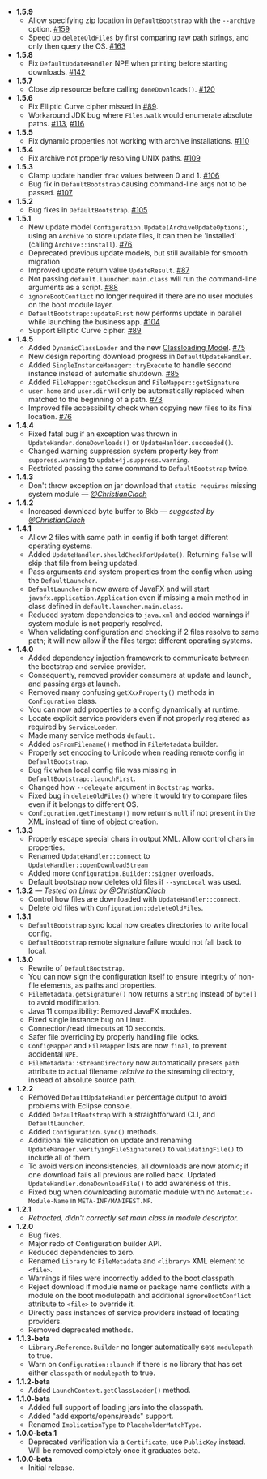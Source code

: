* **1.5.9**
  * Allow specifying zip location in `DefaultBootstrap` with the `--archive` option. [#159](https://github.com/update4j/update4j/issues/159)
  * Speed up `deleteOldFiles` by first comparing raw path strings, and only then query the OS. [#163](https://github.com/update4j/update4j/issues/163)
* **1.5.8**
  * Fix `DefaultUpdateHandler` NPE when printing before starting downloads. [#142](https://github.com/update4j/update4j/issues/142)
* **1.5.7**
  * Close zip resource before calling `doneDownloads()`. [#120](https://github.com/update4j/update4j/issues/120)
* **1.5.6**
  * Fix Elliptic Curve cipher missed in [#89](https://github.com/update4j/update4j/issues/89).
  * Workaround JDK bug where `Files.walk` would enumerate absolute paths. [#113](https://github.com/update4j/update4j/issues/113), [#116](https://github.com/update4j/update4j/issues/116)
* **1.5.5**
  * Fix dynamic properties not working with archive installations. [#110](https://github.com/update4j/update4j/issues/110)
* **1.5.4**
  * Fix archive not properly resolving UNIX paths. [#109](https://github.com/update4j/update4j/issues/109)
* **1.5.3**
  * Clamp update handler `frac` values between 0 and 1. [#106](https://github.com/update4j/update4j/issues/106)
  * Bug fix in `DefaultBootstrap` causing command-line args not to be passed. [#107](https://github.com/update4j/update4j/issues/107)
* **1.5.2**
  * Bug fixes in `DefaultBootstrap`. [#105](https://github.com/update4j/update4j/issues/105)
* **1.5.1**
  * New update model `Configuration.Update(ArchiveUpdateOptions)`, using an `Archive` to store update files, it can then be 'installed' (calling `Archive::install`). [#76](https://github.com/update4j/update4j/issues/76)
  * Deprecated previous update models, but still available for smooth migration
  * Improved update return value `UpdateResult`. [#87](https://github.com/update4j/update4j/issues/87)
  * Not passing `default.launcher.main.class` will run the command-line arguments as a script. [#88](https://github.com/update4j/update4j/issues/88)
  * `ignoreBootConflict` no longer required if there are no user modules on the boot module layer.
  * `DefaultBootstrap::updateFirst` now performs update in parallel while launching the business app. [#104](https://github.com/update4j/update4j/issues/104)
  * Support Elliptic Curve cipher. [#89](https://github.com/update4j/update4j/issues/89)
* **1.4.5**
  * Added `DynamicClassLoader` and the new [Classloading Model](https://github.com/update4j/update4j/wiki/Documentation#classloading-model). [#75](https://github.com/update4j/update4j/issues/75)
  * New design reporting download progress in `DefaultUpdateHandler`.
  * Added `SingleInstanceManager::tryExecute` to handle second instance instead of automatic shutdown. [#85](https://github.com/update4j/update4j/issues/85)
  * Added `FileMapper::getChecksum` and `FileMapper::getSignature`
  * `user.home` and `user.dir` will only be automatically replaced when matched to the beginning of a path. [#73](https://github.com/update4j/update4j/issues/73)
  * Improved file accessibility check when copying new files to its final location. [#76](https://github.com/update4j/update4j/issues/76)
* **1.4.4**
  * Fixed fatal bug if an exception was thrown in `UpdateHander.doneDownloads()` or `UpdateHanlder.succeeded()`.
  * Changed warning suppression system property key from `suppress.warning` to `update4j.suppress.warning`.
  * Restricted passing the same command to `DefaultBootstrap` twice.
* **1.4.3**
  * Don't throw exception on jar download that `static requires` missing system module *— [@ChristianCiach](https://github.com/ChristianCiach)*
* **1.4.2**
  * Increased download byte buffer to 8kb *— suggested by [@ChristianCiach](https://github.com/ChristianCiach)*
* **1.4.1**
  * Allow 2 files with same path in config if both target different operating systems.
  * Added `UpdateHandler.shouldCheckForUpdate()`. Returning `false` will skip that file from being updated.
  * Pass arguments and system properties from the config when using the `DefaultLauncher`.
  * `DefaultLauncher` is now aware of JavaFX and will start `javafx.application.Application` even if missing a main method in class defined in `default.launcher.main.class`.
  * Reduced system dependencies to `java.xml` and added warnings if system module is not properly resolved.
  * When validating configuration and checking if 2 files resolve to same path; it will now allow if the files target different operating systems.
* **1.4.0**
  * Added dependency injection framework to communicate between the bootstrap and service provider.
  * Consequently, removed provider consumers at update and launch, and passing args at launch.
  * Removed many confusing `getXxxProperty()` methods in `Configuration` class.
  * You can now add properties to a config dynamically at runtime.
  * Locate explicit service providers even if not properly registered as required by `ServiceLoader`.
  * Made many service methods `default`.
  * Added `osFromFilename()` method in `FileMetadata` builder.
  * Properly set encoding to Unicode when reading remote config in `DefaultBootstrap`.
  * Bug fix when local config file was missing in `DefaultBootstrap::launchFirst`.
  * Changed how `--delegate` argument in `Bootstrap` works.
  * Fixed bug in `deleteOldFiles()` where it would try to compare files even if it belongs to different OS.
  * `Configuration.getTimestamp()` now returns `null` if not present in the XML instead of time of object creation.
* **1.3.3**
  * Properly escape special chars in output XML. Allow control chars in properties.
  * Renamed `UpdateHandler::connect` to `UpdateHandler::openDownloadStream`
  * Added more `Configuration.Builder::signer` overloads.
  * Default bootstrap now deletes old files if `--syncLocal` was used.
* **1.3.2** *— Tested on Linux by [@ChristianCiach](https://github.com/ChristianCiach)*
  * Control how files are downloaded with `UpdateHandler::connect`.
  * Delete old files with `Configuration::deleteOldFiles`.
* **1.3.1**
  * `DefaultBootstrap` sync local now creates directories to write local config.
  * `DefaultBootstrap` remote signature failure would not fall back to local.
* **1.3.0**
  * Rewrite of `DefaultBootstrap`.
  * You can now sign the configuration itself to ensure integrity of non-file elements, as paths and properties.
  * `FileMetadata.getSignature()` now returns a `String` instead of `byte[]` to avoid modification.
  * Java 11 compatibility: Removed JavaFX modules.
  * Fixed single instance bug on Linux.
  * Connection/read timeouts at 10 seconds.
  * Safer file overriding by properly handling file locks.
  * `ConfigMapper` and `FileMapper` lists are now `final`, to prevent accidental `NPE`.
  * `FileMetadata::streamDirectory` now automatically presets `path` attribute to actual filename _relative to_ the streaming directory, instead of absolute source path.
* **1.2.2**
  * Removed `DefaultUpdateHandler` percentage output to avoid problems with Eclipse console.
  * Added `DefaultBootstrap` with a straightforward CLI, and `DefaultLauncher`.
  * Added `Configuration.sync()` methods.
  * Additional file validation on update and renaming `UpdateManager.verifyingFileSignature()` to `validatingFile()` to include all of them.
  * To avoid version inconsistencies, all downloads are now atomic; if one download fails all previous are rolled back. Updated `UpdateHandler.doneDownloadFile()` to add awareness of this.
  * Fixed bug when downloading automatic module with no `Automatic-Module-Name` in `META-INF/MANIFEST.MF`.
* **1.2.1**
  * _Retracted, didn't correctly set main class in module descriptor._  
* **1.2.0**
  * Bug fixes.
  * Major redo of Configuration builder API.
  * Reduced dependencies to zero.
  * Renamed `Library` to `FileMetadata` and `<library>` XML element to `<file>`.
  * Warnings if files were incorrectly added to the boot classpath.
  * Reject download if module name or package name conflicts with a module on the boot modulepath and additional `ignoreBootConflict` attribute to `<file>` to override it.
  * Directly pass instances of service providers instead of locating providers.
  * Removed deprecated methods.
* **1.1.3-beta**
  * `Library.Reference.Builder` no longer automatically sets `modulepath` to true.
  * Warn on `Configuration::launch` if there is no library that has set either `classpath` or `modulepath` to true.
* **1.1.2-beta**
  * Added `LaunchContext.getClassLoader()` method.
* **1.1.0-beta**
  * Added full support of loading jars into the classpath.
  * Added "add exports/opens/reads" support.
  * Renamed `ImplicationType` to `PlaceholderMatchType`.
* **1.0.0-beta.1**
  * Deprecated verification via a `Certificate`, use `PublicKey` instead. Will be removed completely once it graduates beta.
* **1.0.0-beta**
  * Initial release.

